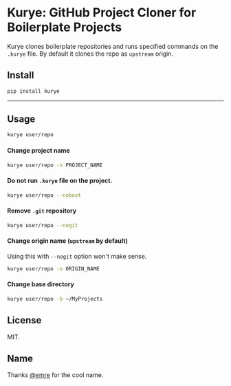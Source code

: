 # Kurye: GitHub Project Cloner for Boilerplate Projects

Kurye clones boilerplate repositories and runs specified commands on the `.kurye` file.
By default it clones the repo as `upstream` origin.

## Install

```bash
pip install kurye
```
---

## Usage

```bash
kurye user/repo
```

#### Change project name

```bash
kurye user/repo -n PROJECT_NAME
```

#### Do not run `.kurye` file on the project.

```bash
kurye user/repo --noboot
```

#### Remove `.git` repository

```bash
kurye user/repo --nogit
```

#### Change origin name (`upstream` by default)

Using this with `--nogit` option won't make sense.

```bash
kurye user/repo -o ORIGIN_NAME
```

#### Change base directory

```bash
kurye user/repo -b ~/MyProjects
```

## License

MIT.

## Name

Thanks [@emre](https://github.com/emre) for the cool name.
